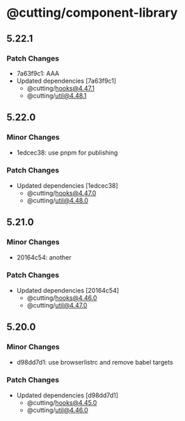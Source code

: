 # @cutting/component-library

## 5.22.1

### Patch Changes

- 7a63f9c1: AAA
- Updated dependencies [7a63f9c1]
  - @cutting/hooks@4.47.1
  - @cutting/util@4.48.1

## 5.22.0

### Minor Changes

- 1edcec38: use pnpm for publishing

### Patch Changes

- Updated dependencies [1edcec38]
  - @cutting/hooks@4.47.0
  - @cutting/util@4.48.0

## 5.21.0

### Minor Changes

- 20164c54: another

### Patch Changes

- Updated dependencies [20164c54]
  - @cutting/hooks@4.46.0
  - @cutting/util@4.47.0

## 5.20.0

### Minor Changes

- d98dd7d1: use browserlistrc and remove babel targets

### Patch Changes

- Updated dependencies [d98dd7d1]
  - @cutting/hooks@4.45.0
  - @cutting/util@4.46.0
